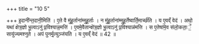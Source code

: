 +++
title = "10 5"

+++
इ॒दानी॑न्त॒दानी॒मिति॑ । ए॒ते वै मु॑हू॒र्ताना॑म्मुहू॒र्ताः । न मु॑हू॒र्ताना॑म्मुहू॒र्तेष्वार्ति॒मार्च्छ॑ति । य ए॒वव्ँ वेद॑ ।  अथो॒ यथा॑ क्षेत्र॒ज्ञो भू॒त्वाऽनु॑ प्र॒विश्यान्न॒मत्ति॑ । ए॒वमे॒वैतान्क्षे॑त्र॒ज्ञो भू॒त्वाऽनु॑ प्र॒विश्यान्न॑मत्ति ।  स ए॒तेषा॑मे॒व स॑लो॒कता॒ँ॒ सायु॑ज्यमश्नुते । अप॑ पुनर्मृ॒त्युञ्ज॑यति । य ए॒वव्ँ वेद॑ ॥ 42 ॥


